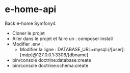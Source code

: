 # e-home-api
Back e-home Symfony4

- Cloner le projet
- Aller dans le projet et faire un : composer install
- Modifier .env : 
  - Modifier la ligne : DATABASE_URL=mysql://[user]:[mdp]@127.0.0.1:3306/[dbname]
- bin/console doctrine:database:create
- bin/console doctrine:schema:create
